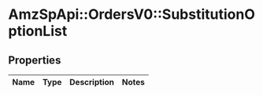 # AmzSpApi::OrdersV0::SubstitutionOptionList

## Properties
Name | Type | Description | Notes
------------ | ------------- | ------------- | -------------

